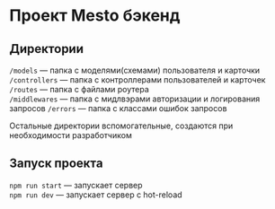 # Проект Mesto бэкенд

## Директории

`/models` — папка с моделями(схемами) пользователя и карточки
`/controllers` — папка с контроллерами пользователей и карточек
`/routes` — папка с файлами роутера  
`/middlewares` — папка с мидлвэрами авторизации и логирования запросов 
`/errors` — папка с классами ошибок запросов

Остальные директории вспомогательные, создаются при необходимости разработчиком

## Запуск проекта

`npm run start` — запускает сервер   
`npm run dev` — запускает сервер с hot-reload
